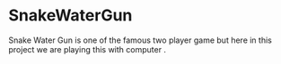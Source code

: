 # SnakeWaterGun
Snake Water Gun is one of the famous two player game but here in this project we are playing this with computer .
